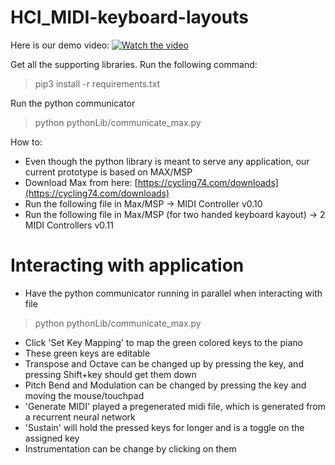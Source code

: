 # HCI_MIDI-keyboard-layouts

Here is our demo video: [![Watch the video](https://i.imgur.com/USGuE1h.png)](https://youtu.be/dWTX7w6zmd4)
 
Get all the supporting libraries. Run the following command:
> pip3 install -r requirements.txt

Run the python communicator 
> python pythonLib/communicate_max.py

How to:
- Even though the python library is meant to serve any application, our current prototype is based on MAX/MSP
- Download Max from here: [https://cycling74.com/downloads](https://cycling74.com/downloads)
- Run the following file in Max/MSP -> MIDI Controller v0.10
- Run the following file in Max/MSP (for two handed keyboard kayout) -> 2 MIDI Controllers v0.11

# Interacting with application
- Have the python communicator running in parallel when interacting with file
> python pythonLib/communicate_max.py
- Click 'Set Key Mapping' to map the green colored keys to the piano
- These green keys are editable
- Transpose and Octave can be changed up by pressing the key, and pressing Shift+key should get them down
- Pitch Bend and Modulation can be changed by pressing the key and moving the mouse/touchpad
- 'Generate MIDI' played a pregenerated midi file, which is generated from a recurrent neural network
- 'Sustain' will hold the pressed keys for longer and is a toggle on the assigned key
- Instrumentation can be change by clicking on them